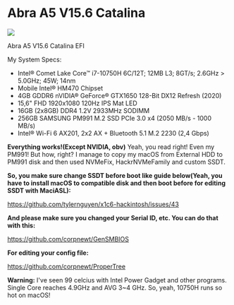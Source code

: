 # Abra A5 V15.6 Catalina
![](https://panels-images.twitch.tv/panel-411395947-image-e9d383f5-d696-4194-9d4d-63d11837d18a)

Abra A5 V15.6 Catalina EFI

My System Specs:
- Intel® Comet Lake Core™ i7-10750H 6C/12T; 12MB L3; 8GT/s; 2.6GHz > 5.0GHz; 45W; 14nm
- Mobile Intel® HM470 Chipset
- 4GB GDDR6 nVIDIA® GeForce® GTX1650 128-Bit DX12 Refresh (2020)
- 15,6" FHD 1920x1080 120Hz IPS Mat LED
- 16GB (2x8GB) DDR4 1.2V 2933MHz SODIMM
- 256GB SAMSUNG PM991 M.2 SSD PCIe 3.0 x4 (2050 MB/s - 1000 MB/s)
- Intel® Wi-Fi 6 AX201, 2x2 AX + Bluetooth 5.1 M.2 2230 (2,4 Gbps)

**Everything works!(Except NVIDIA, obv)** Yeah, you read right! Even my PM991! But how, right? I manage to copy my macOS from External HDD to PM991 disk and then used NVMeFix, HackrNVMeFamily and custom SSDT. 

**So, you make sure change SSDT before boot like guide below(Yeah, you have to install macOS to compatible disk and then boot before for editing SSDT with MaciASL):**

https://github.com/tylernguyen/x1c6-hackintosh/issues/43

**And please make sure you changed your Serial ID, etc. You can do that with this:**

https://github.com/corpnewt/GenSMBIOS

**For editing your config file:**

https://github.com/corpnewt/ProperTree

**Warning:**
I've seen 99 celcius with Intel Power Gadget and other programs. Single Core reaches 4.9GHz and AVG 3~4 GHz. So, yeah, 10750H runs so hot on macOS!
